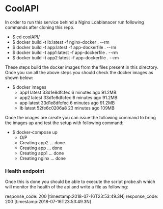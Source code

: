 # CoolAPI

In order to run this service behind a Nginx Loablanacer run following commands after cloning this repo.

  - $ cd coolAPI/
  - $ docker build -t lb:latest -f nginx-docker . --rm
  - $ docker build -t app:latest -f app-dockerfile . --rm
  - $ docker build -t app1:latest -f app-dockerfile . --rm
  - $ docker build -t app2:latest -f app-dockerfile . --rm

These steps build the docker images from the files present in this directory.
Once you ran all the above steps you should check the docker images as shown below:
  - $ docker images
    - app1                latest              33d1e8dfcfec        6 minutes ago       91.2MB
    - app2                latest              33d1e8dfcfec        6 minutes ago       91.2MB
    - app                 latest              33d1e8dfcfec        6 minutes ago       91.2MB
    - lb                  latest              52fe6c0206a8        23 minutes ago      109MB

Once the images are create you can issue the following command to bring the images up and test the setup with following command:

 - $ docker-compose up
   - O/P
    - Creating app2  ... done
    - Creating app   ... done
    - Creating app1  ... done
    - Creating nginx ... done

### Health endpoint
Once this is done you should be able to execute the script probe.sh which will monitor the health of the api and write a file as following:

response_code: 200 [timestamp:2018-07-16T23:53:49.3N]
response_code: 200 [timestamp:2018-07-16T23:53:49.3N]
